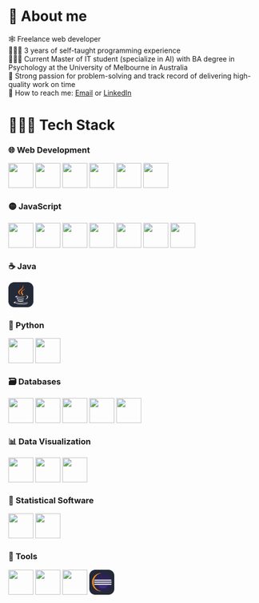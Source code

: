 # 💫 About me
🕸️ Freelance web developer  
👩🏻‍💻 3 years of self-taught programming experience  
👩🏻‍🎓 Current Master of IT student (specialize in AI) with BA degree in Psychology at the University of Melbourne in Australia  
👾 Strong passion for problem-solving and track record of delivering high-quality work on time  
📧 How to reach me: [Email](christina0606yy@gmail.com) or [LinkedIn](https://www.linkedin.com/in/christina-yuan-39bb3416b/)

# 👩🏻‍💻 Tech Stack
### 🌐 Web Development
<img src="https://user-images.githubusercontent.com/25181517/192158954-f88b5814-d510-4564-b285-dff7d6400dad.png" width="50" height="50"> <img src="https://user-images.githubusercontent.com/25181517/183898674-75a4a1b1-f960-4ea9-abcb-637170a00a75.png" width="50" height="50">
<img src="https://user-images.githubusercontent.com/25181517/192158956-48192682-23d5-4bfc-9dfb-6511ade346bc.png" width="50" height="50"> 
<img src="https://user-images.githubusercontent.com/25181517/183898054-b3d693d4-dafb-4808-a509-bab54cf5de34.png" width="50" height="50"> 
<img src="https://github.com/get-icon/geticon/raw/master/icons/typescript-icon.svg" width="50" height="50"> 
<img src="https://github.com/get-icon/geticon/raw/master/icons/angular-icon.svg" width="50" height="50"> 

### 🟡 JavaScript 
<img src="https://user-images.githubusercontent.com/25181517/117447155-6a868a00-af3d-11eb-9cfe-245df15c9f3f.png" width="50" height="50"> <img src="https://github.com/get-icon/geticon/raw/master/icons/vue.svg" width="50" height="50"> 
<img src="https://user-images.githubusercontent.com/25181517/183897015-94a058a6-b86e-4e42-a37f-bf92061753e5.png" width="50" height="50"> 
<img src="https://user-images.githubusercontent.com/25181517/187896150-cc1dcb12-d490-445c-8e4d-1275cd2388d6.png" width="50" height="50"> 
<img src="https://github.com/get-icon/geticon/raw/master/icons/express.svg" width="50" height="50"> 
<img src="https://raw.githubusercontent.com/get-icon/geticon/fc0f660daee147afb4a56c64e12bde6486b73e39/icons/jquery.svg" width="50" height="50">
<img src="https://raw.githubusercontent.com/get-icon/geticon/fc0f660daee147afb4a56c64e12bde6486b73e39/icons/json.svg" width="50" height="50">

### ☕️ Java 
<img src="https://github.com/tandpfun/skill-icons/raw/main/icons/Java-Dark.svg" width="50" height="50">

### 🐍 Python
<img src="https://user-images.githubusercontent.com/25181517/192106070-46255bcf-65e6-4c6b-a296-bf8d0d8fb2a7.png" width="50" height="50"> <img src="https://raw.githubusercontent.com/get-icon/geticon/fc0f660daee147afb4a56c64e12bde6486b73e39/icons/java.svg" width="50" height="50">

### 🗃️ Databases
<img src="https://user-images.githubusercontent.com/25181517/183423507-c056a6f9-1ba8-4312-a350-19bcbc5a8697.png" width="50" height="50"> <img src="https://github.com/Christina11010/Christina11010/assets/87953511/581d1003-7a10-41ba-815e-0ffecfcdaf53" width="50" height="50"> 
<img src="https://user-images.githubusercontent.com/25181517/117208740-bfb78400-adf5-11eb-97bb-09072b6bedfc.png" width="50" height="50"> 
<img src="https://user-images.githubusercontent.com/25181517/183896128-ec99105a-ec1a-4d85-b08b-1aa1620b2046.png" width="50" height="50"> 
<img src="https://raw.githubusercontent.com/get-icon/geticon/fc0f660daee147afb4a56c64e12bde6486b73e39/icons/bash.svg" width="50" height="50">

### 📊 Data Visualization
<img src="https://raw.githubusercontent.com/get-icon/geticon/fc0f660daee147afb4a56c64e12bde6486b73e39/icons/d3.svg" width="50" height="50"> <img src="https://shorturl.at/acprH" width="50" height="50"> 
<img src="https://raw.githubusercontent.com/get-icon/geticon/fc0f660daee147afb4a56c64e12bde6486b73e39/icons/google-data-studio.svg" width="50" height="50">

### 📝 Statistical Software
<img src="https://upload.wikimedia.org/wikipedia/en/1/1b/IBM_SPSS_v23.png" width="50" height="50"> <img src="https://upload.wikimedia.org/wikipedia/commons/thumb/0/0d/JASP_logo.svg/360px-JASP_logo.svg.png" width="50" height="50">



### 🔨 Tools
<img src="https://user-images.githubusercontent.com/25181517/192108891-d86b6220-e232-423a-bf5f-90903e6887c3.png" width="50" height="50"> <img src="https://user-images.githubusercontent.com/25181517/190887571-ddd87d6e-77f8-41e7-b755-9b6d68e4fab7.png" width="50" height="50">
<img src="https://raw.githubusercontent.com/get-icon/geticon/fc0f660daee147afb4a56c64e12bde6486b73e39/icons/codepen-icon.svg" width="50" height="50">
<img src="https://raw.githubusercontent.com/tandpfun/skill-icons/59059d9d1a2c092696dc66e00931cc1181a4ce1f/icons/Eclipse-Dark.svg" width="50" height="50">


<!-- <img src="" width="50" height="50"> -->

